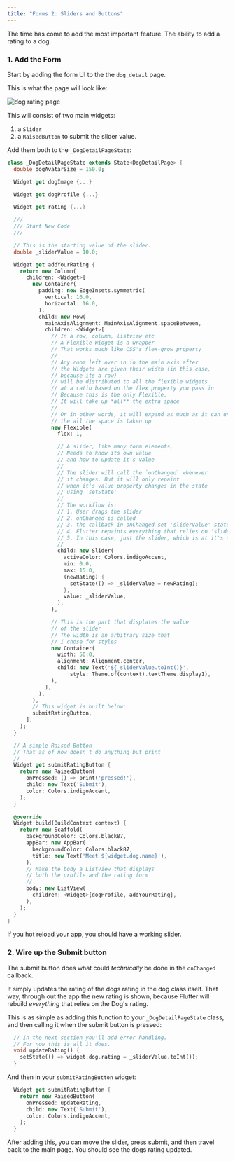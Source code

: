 ```yaml
---
title: "Forms 2: Sliders and Buttons"
---
```


The time has come to add the most important feature. The ability to add a rating to a dog.

### 1. Add the Form

Start by adding the form UI to the the `dog_detail` page.

This is what the page will look like:

![dog rating page](http://res.cloudinary.com/ericwindmill/image/upload/c_scale,r_5,w_300/v1521395106/flutter_by_example/Simulator_Screen_Shot_-_iPhone_X_-_2018-03-18_at_10.44.53.png)

This will consist of two main widgets:
  1. a `Slider`
  2. a `RaisedButton` to submit the slider value.

Add them both to the `_DogDetailPageState`:

```dart
class _DogDetailPageState extends State<DogDetailPage> {
  double dogAvatarSize = 150.0;

  Widget get dogImage {...}

  Widget get dogProfile {...}

  Widget get rating {...}

  ///
  /// Start New Code
  ///

  // This is the starting value of the slider.
  double _sliderValue = 10.0;

  Widget get addYourRating {
    return new Column(
      children: <Widget>[
        new Container(
          padding: new EdgeInsets.symmetric(
            vertical: 16.0,
            horizontal: 16.0,
          ),
          child: new Row(
            mainAxisAlignment: MainAxisAlignment.spaceBetween,
            children: <Widget>[
              // In a row, column, listview etc
              // A Flexible Widget is a wrapper
              // That works much like CSS's flex-grow property
              //
              // Any room left over in in the main axis after
              // the Widgets are given their width (in this case,
              // because its a row) -
              // will be distributed to all the flexible widgets
              // at a ratio based on the flex property you pass in
              // Because this is the only Flexible,
              // It will take up *all** the extra space
              //
              // Or in other words, it will expand as much as it can until
              // the all the space is taken up
              new Flexible(
                flex: 1,

                // A slider, like many form elements,
                // Needs to know its own value
                // and how to update it's value
                //
                // The slider will call the `onChanged` whenever
                // it changes. But it will only repaint
                // when it's value property changes in the state
                // using 'setState'
                //
                // The workflow is:
                // 1. User drags the slider
                // 2. onChanged is called
                // 3. the callback in onChanged set 'sliderValue' state
                // 4. Flutter repaints everything that relies on 'sliderValue'
                // 5. In this case, just the slider, which is at it's new value
                //
                child: new Slider(
                  activeColor: Colors.indigoAccent,
                  min: 0.0,
                  max: 15.0,
                  (newRating) {
                    setState(() => _sliderValue = newRating);
                  },
                  value: _sliderValue,
                ),
              ),

              // This is the part that displates the value
              // of the slider
              // The width is an arbitrary size that
              // I chose for styles
              new Container(
                width: 50.0,
                alignment: Alignment.center,
                child: new Text('${_sliderValue.toInt()}',
                    style: Theme.of(context).textTheme.display1),
              ),
            ],
          ),
        ),
        // This widget is built below:
        submitRatingButton,
      ],
    );
  }

  // A simple Raised Button
  // That as of now doesn't do anything but print
  //
  Widget get submitRatingButton {
    return new RaisedButton(
      onPressed: () => print('pressed!'),
      child: new Text('Submit'),
      color: Colors.indigoAccent,
    );
  }

  @override
  Widget build(BuildContext context) {
    return new Scaffold(
      backgroundColor: Colors.black87,
      appBar: new AppBar(
        backgroundColor: Colors.black87,
        title: new Text('Meet ${widget.dog.name}'),
      ),
      // Make the body a ListView that displays
      // both the profile and the rating form
      //
      body: new ListView(                                              // updated
        children: <Widget>[dogProfile, addYourRating],
      ),
    );
  }
}
```


If you hot reload your app, you should have a working slider.

### 2. Wire up the Submit button

The submit button does what could *technically*  be done in the `onChanged` callback.

It simply updates the rating of the dogs rating in the dog class itself. That way, through out the app the new rating is shown, because Flutter will rebuild *everything* that relies on the Dog's rating.

This is as simple as adding this function to your `_DogDetailPageState` class, and then calling it when the submit button is pressed:

```dart
  // In the next section you'll add error handling.
  // For now this is all it does.
  void updateRating() {
    setState(() => widget.dog.rating = _sliderValue.toInt());
  }
```

And then in your `submitRatingButton` widget:

```dart
  Widget get submitRatingButton {
    return new RaisedButton(
      onPressed: updateRating,                                          // updated
      child: new Text('Submit'),
      color: Colors.indigoAccent,
    );
  }
 ```


After adding this, you can move the slider, press submit, and then travel back to the main page. You should see the dogs rating updated.


